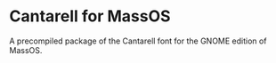 # Cantarell for MassOS
A precompiled package of the Cantarell font for the GNOME edition of MassOS.
